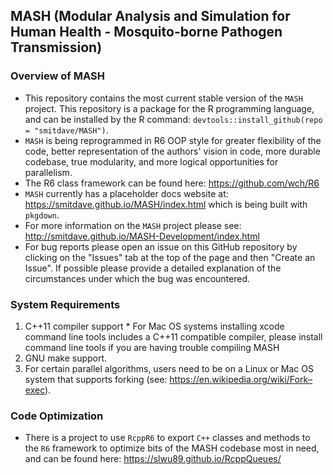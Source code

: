 ## MASH (Modular Analysis and Simulation for Human Health - Mosquito-borne Pathogen Transmission)

### Overview of MASH

* This repository contains the most current stable version of the `MASH` project. This repository is a package for the R programming language, and can be installed by the R command: `devtools::install_github(repo = "smitdave/MASH")`. 
* `MASH` is being reprogrammed in R6 OOP style for greater flexibility of the code, better representation of the authors' vision in code, more durable codebase, true modularity, and more logical opportunities for parallelism.
* The R6 class framework can be found here: https://github.com/wch/R6
* `MASH` currently has a placeholder docs website at: https://smitdave.github.io/MASH/index.html which is being built with `pkgdown`.
* For more information on the `MASH` project please see: http://smitdave.github.io/MASH-Development/index.html
* For bug reports please open an issue on this GitHub repository by clicking on the "Issues" tab at the top of the page and then "Create an Issue". If possible please provide a detailed explanation of the circumstances under which the bug was encountered.

### System Requirements

  1. C++11 compiler support
    * For Mac OS systems installing xcode command line tools includes a C++11 compatible compiler, please install command line tools if you are having trouble compiling MASH
  2. GNU make support.
  3. For certain parallel algorithms, users need to be on a Linux or Mac OS system that supports forking (see: https://en.wikipedia.org/wiki/Fork–exec).

### Code Optimization

* There is a project to use `RcppR6` to export `C++` classes and methods to the `R6` framework to optimize bits of the MASH codebase most in need, and can be found here: https://slwu89.github.io/RcppQueues/
